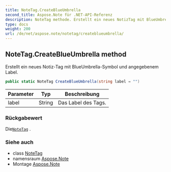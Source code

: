 ```yaml
---
title: NoteTag.CreateBlueUmbrella
second_title: Aspose.Note für .NET-API-Referenz
description: NoteTag methode. Erstellt ein neues NotizTag mit BlueUmbrellaSymbol und angegebenem Label.
type: docs
weight: 200
url: /de/net/aspose.note/notetag/createblueumbrella/
---
```

## NoteTag.CreateBlueUmbrella method

Erstellt ein neues Notiz-Tag mit BlueUmbrella-Symbol und angegebenem Label.

```csharp
public static NoteTag CreateBlueUmbrella(string label = "")
```

| Parameter | Typ | Beschreibung |
| --- | --- | --- |
| label | String | Das Label des Tags. |

### Rückgabewert

Die[`NoteTag`](../) .

### Siehe auch

* class [NoteTag](../)
* namensraum [Aspose.Note](../../notetag/)
* Montage [Aspose.Note](../../../)


